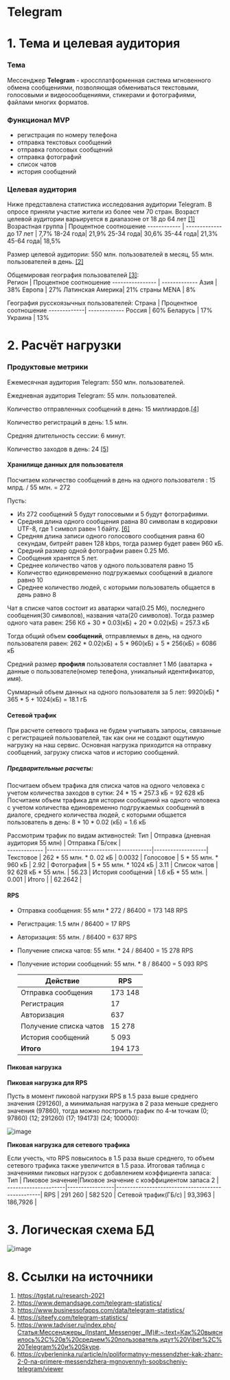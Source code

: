 # Telegram
# 1. Тема и целевая аудитория
### Тема
Мессенджер **Telegram** - кроссплатформенная система мгновенного обмена сообщениями, позволяющая обмениваться текстовыми, голосовыми и видеосообщениями, стикерами и фотографиями, файлами многих форматов.
### Функционал MVP
- регистрация по номеру телефона
- отправка текстовых сообщений
- отправка голосовых сообщений
- отправка фотографий
- список чатов
- история сообщений
### Целевая аудитория
Ниже представлена статистика исследования аудитории Telegram. В опросе приняли участие жители из более чем 70 стран.
Возраст целевой аудитории варьируется в диапазоне от 18 до 64 лет [[1]](https://tgstat.ru/research-2021)
Возрастная группа | Процентное соотношение
------------ | -------------
до 17 лет | 7,7%
18-24 года| 21,9% 
25-34 года| 30,6% 
35-44 года| 21,3% 
45-64 года| 18,5% 

Размер целевой аудитории: 550 млн. пользователей в месяц, 55 млн. пользователей в день. [[2]](https://www.demandsage.com/telegram-statistics/)

Общемировая география пользователей [[3]](https://www.businessofapps.com/data/telegram-statistics/):  
Регион           | Процентное соотношение
---------------- | -------------
Азия             | 38%
Европа           | 27% 
Латинская Америка| 21% 
страны MENA      | 8% 

География русскоязычных пользователей:
Страна       | Процентное соотношение
-------------| -------------
Россия       | 60%
Беларусь     | 17% 
Украина      | 13% 

# 2. Расчёт нагрузки

### Продуктовые метрики
Ежемесячная аудитория Telegram: 550 млн. пользователей.

Ежедневная аудитория Telegram: 55 млн. пользователей.

Количество отправленных сообщений в день: 15 миллиардов.[[4]](https://siteefy.com/telegram-statistics/)

Количество регистраций в день: 1.5 млн.

Средняя длительность сессии: 6 минут.

Количество заходов в день: 24 [[5]](https://www.tadviser.ru/index.php/Статья:Мессенджеры_(Instant_Messenger,_IM)#:~:text=Как%20выяснилось%2C%20в%20среднем%20пользователь,идут%20Viber%2C%20Telegram%20и%20Skype.)

#### Хранилище данных для пользователя
Посчитаем количество сообщений в день на одного пользователя : 15 млрд. / 55 млн. = 272

Пусть:
  - Из 272 сообщений 5 будут голосовыми и 5 будут фотографиями.
  - Средняя длина одного сообщения равна 80 символам в кодировки UTF-8, где 1 символ равен 1 байту. [[6]](https://cyberleninka.ru/article/n/poliformatnyy-messendzher-kak-zhanr-2-0-na-primere-messendzhera-mgnovennyh-soobscheniy-telegram/viewer)
  - Средняя длина записи одного голосового сообщения равна 60 секундам, битрейт равен 128 kbps, тогда размер будет равен 960 кБ.
  - Средний размер одной фотографии равен 0.25 Мб.
  - Сообщения хранятся 5 лет.
  - Среднее количество чатов у одного пользователя равно 15
  - Количество единовременно подгружаемых сообщений в диалоге равно 10
  - Среднее количество людей, с которыми пользователь общается в день равно 8

Чат в списке чатов состоит из аватарки чата(0.25 Мб), последнего сообщения(30 символов), названия чата(20 символов). 
Тогда размер одного чата равен: 256 Кб + 30 * 0.03(кБ) + 20 * 0.02(кБ) = 257.3 кБ

Тогда общий объем **сообщений**, отправляемых в день, на одного пользователя равен: 262 * 0.02(кБ) + 5 * 960(кБ) + 5 * 256(кБ) = 6086 кБ

Средний размер **профиля** пользователя составляет 1 Мб (аватарка + данные о пользователе(номер телефона, уникальный идентификатор, имя).

Суммарный объем данных на одного пользователя за 5 лет: 9920(кБ) * 365 * 5 + 1024(кБ) = 18.1 гБ

#### Сетевой трафик
При расчете сетевого трафика не будем учитывать запросы, связанные с регистрацией пользователей, так как они не создают ощутимую нагрузку на наш сервис.
Основная нагрузка приходится на отправку сообщений, загрузку списка чатов и историю сообщений.

##### Предварительные расчеты:
Посчитаем объем трафика для списка чатов на одного человека с учетом количества заходов в сутки: 24 * 15 * 257.3 кБ = 92 628 кБ
Посчитаем объем трафика для истории сообщений на одного человека с учетом  количества единовременно подгружаемых сообщений в диалоге, среднего количества людей, с которыми общается пользователь в день: 8 * 10 * 0.02 (кБ) = 1.6 кБ

Рассмотрим трафик по видам активностей:
    Тип          | Отправка (дневная аудитория 55 млн) | Отправка ГБ/сек |        
   ------------- |--------------------------------------|-------------------|
   Текстовое     | 262 * 55 млн. * 0. 02 кБ             | 0.0032            |
   Голосовое     | 5 * 55 млн. * 960 кБ                 | 2.92              | 
   Фотография    | 5 * 55 млн. * 1024 кБ                | 3.11              |
   Список чатов  | 92 628 кБ * 55 млн.                  | 56.23             |
   История сообщений  | 1.6 кБ * 55 млн.                | 0.001             |
   Итого  |                                             | 62.2642           |


#### RPS
 
 - Отправка сообщения: 55 млн * 272 / 86400 = 173 148 RPS
 - Регистрация: 1.5 млн / 86400 = 17 RPS
 - Авторизация: 55 млн. / 86400 = 637 RPS
 - Получение списка чатов: 55 млн. * 24 / 86400 = 15 278 RPS
 - Получение истории сообщений: 55 млн. * 8 / 86400 = 5 093 RPS

   Действие                            | RPS
   ------------------------------------| ---
   Отправка сообщения                  | 173 148
   Регистрация                         | 17
   Авторизация                         | 637
   Получение списка чатов              | 15 278
   История сообщений                   | 5 093
   **Итого**                           | 194 173
#### Пиковая нагрузка

**Пиковая нагрузка для RPS**

Пусть в момент пиковой нагрузки RPS в 1.5 раза выше среднего значения (291260), а минимальная нагрузка в 2 раза меньше среднего значения (97860), тогда можно построить график по 4-м точкам (0; 97860) (12; 291260) (17; 194173)  (24; 100000):

![image](https://user-images.githubusercontent.com/29610387/198867026-acd425a3-a109-4482-8ff7-56fa378fd743.png)

**Пиковая нагрузка для сетевого трафика**

Если учесть, что RPS повысилось в 1.5 раза выше среднего, то объем сетевого трафика также увеличится в 1.5 раза.
Итоговая таблица с значениями пиковых нагрузок с добавлением коэффициента запаса:
    Тип                 | Пиковое значение|Пиковое значение с коэффициентом запаса 2         |        
   ---------------------|-----------------|--------------------------------------------------|
   RPS                  | 291 260         | 582 520                                          |
   Сетевой трафик(ГБ/c) | 93,3963         | 186,7926                                         | 
   
   
# 3. Логическая схема БД
![image](https://user-images.githubusercontent.com/29610387/198966544-e7899668-6664-401d-a89a-423ace9712ba.png)



# 8. Ссылки на источники
1. https://tgstat.ru/research-2021
2. https://www.demandsage.com/telegram-statistics/
3. https://www.businessofapps.com/data/telegram-statistics/
4. https://siteefy.com/telegram-statistics/
5. https://www.tadviser.ru/index.php/Статья:Мессенджеры_(Instant_Messenger,_IM)#:~:text=Как%20выяснилось%2C%20в%20среднем%20пользователь,идут%20Viber%2C%20Telegram%20и%20Skype.
6. https://cyberleninka.ru/article/n/poliformatnyy-messendzher-kak-zhanr-2-0-na-primere-messendzhera-mgnovennyh-soobscheniy-telegram/viewer
